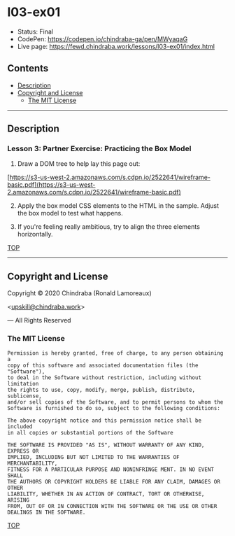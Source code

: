 # l03-ex01

-  Status: Final
-  CodePen: <https://codepen.io/chindraba-ga/pen/MWyaqaG>
-  Live page: <https://fewd.chindraba.work/lessons/l03-ex01/index.html>

## Contents

-  [Description](#description)
-  [Copyright and License](#copyright-and-license)
   -  [The MIT License](#the-mit-license)

---
## Description

### Lesson 3: Partner Exercise: Practicing the Box Model

1.  Draw a DOM tree to help lay this page out:

[https://s3-us-west-2.amazonaws.com/s.cdpn.io/2522641/wireframe-basic.pdf](https://s3-us-west-2.amazonaws.com/s.cdpn.io/2522641/wireframe-basic.pdf)

2.  Apply the box model CSS elements to the HTML in the sample. Adjust the box model to test what happens.

3.  If you're feeling really ambitious, try to align the three elements horizontally.

[TOP](#contents)

---
## Copyright and License

Copyright © 2020  Chindraba (Ronald Lamoreaux)

<[upskill@chindraba.work](mailto:upskill@chindraba.work?subject='l03-ex01')>

— All Rights Reserved

### The MIT License
    
    Permission is hereby granted, free of charge, to any person obtaining a
    copy of this software and associated documentation files (the "Software"),
    to deal in the Software without restriction, including without limitation
    the rights to use, copy, modify, merge, publish, distribute, sublicense,
    and/or sell copies of the Software, and to permit persons to whom the
    Software is furnished to do so, subject to the following conditions:

    The above copyright notice and this permission notice shall be included
    in all copies or substantial portions of the Software

    THE SOFTWARE IS PROVIDED "AS IS", WITHOUT WARRANTY OF ANY KIND, EXPRESS OR
    IMPLIED, INCLUDING BUT NOT LIMITED TO THE WARRANTIES OF MERCHANTABILITY,
    FITNESS FOR A PARTICULAR PURPOSE AND NONINFRINGE MENT. IN NO EVENT SHALL
    THE AUTHORS OR COPYRIGHT HOLDERS BE LIABLE FOR ANY CLAIM, DAMAGES OR OTHER
    LIABILITY, WHETHER IN AN ACTION OF CONTRACT, TORT OR OTHERWISE, ARISING
    FROM, OUT OF OR IN CONNECTION WITH THE SOFTWARE OR THE USE OR OTHER
    DEALINGS IN THE SOFTWARE.

[TOP](#contents)
